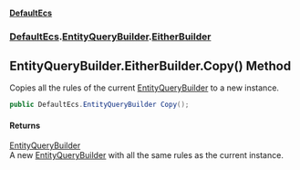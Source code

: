 #### [DefaultEcs](DefaultEcs.md 'DefaultEcs')
### [DefaultEcs](DefaultEcs.md#DefaultEcs 'DefaultEcs').[EntityQueryBuilder](EntityQueryBuilder.md 'DefaultEcs.EntityQueryBuilder').[EitherBuilder](EntityQueryBuilder_EitherBuilder.md 'DefaultEcs.EntityQueryBuilder.EitherBuilder')
## EntityQueryBuilder.EitherBuilder.Copy() Method
Copies all the rules of the current [EntityQueryBuilder](EntityQueryBuilder.md 'DefaultEcs.EntityQueryBuilder') to a new instance.  
```csharp
public DefaultEcs.EntityQueryBuilder Copy();
```
#### Returns
[EntityQueryBuilder](EntityQueryBuilder.md 'DefaultEcs.EntityQueryBuilder')  
A new [EntityQueryBuilder](EntityQueryBuilder.md 'DefaultEcs.EntityQueryBuilder') with all the same rules as the current instance.
